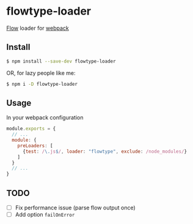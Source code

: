 # flowtype-loader
[Flow](https://flowtype.org/) loader for [webpack](https://webpack.github.io/)

## Install

```sh
$ npm install --save-dev flowtype-loader
```

OR, for lazy people like me:

```sh
$ npm i -D flowtype-loader
```

## Usage

In your webpack configuration

```js
module.exports = {
  // ...
  module: {
    preLoaders: [
      {test: /\.js$/, loader: "flowtype", exclude: /node_modules/}
    ]
  }
  // ...
}
```

## TODO

- [ ] Fix performance issue (parse flow output once)
- [ ] Add option `failOnError`

